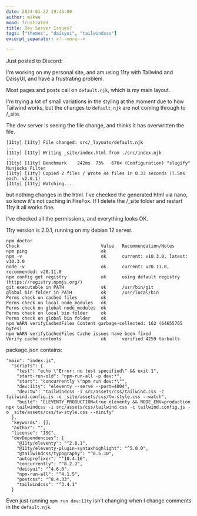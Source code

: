 ```yaml
---
date: 2024-01-22 19:45:00
author: mikee
mood: frustrated
title: Dev Server Issues?
tags: ["themes", "daisyui", "tailwindcss"]
excerpt_separator: <!--more-->

---
```

Just posted to Discord:

I'm working on my personal site, and am using 11ty with Tailwind and DaisyUI, and have a frustrating problem.

Most pages and posts call on `default.njk`, which is my main layout.

I'm trying a lot of small variations in the styling at the moment due to how Tailwind works, but the changes to `default.njk` are not coming through to /_site.

<!--more-->

The dev server is seeing the file change, and thinks it has overwritten the file.

```
[11ty] [11ty] File changed: src/_layouts/default.njk 
...
[11ty] [11ty] Writing _site/index.html from ./src/index.njk
...
[11ty] [11ty] Benchmark    242ms  73%   676× (Configuration) "slugify" Nunjucks Filter
[11ty] [11ty] Copied 2 files / Wrote 44 files in 0.33 seconds (7.5ms each, v2.0.1)
[11ty] [11ty] Watching...
```

but nothing changes in the html. I've checked the generated html via nano, so know it's not caching in FireFox. If I delete the /_site folder and restart 11ty it all works fine. 

I've checked all the permissions, and everything looks OK.

11ty version is 2.0.1, running on my debian 12 server.
```
npm doctor
Check                               Value   Recommendation/Notes
npm ping                            ok
npm -v                              ok      current: v10.3.0, latest: v10.3.0
node -v                             ok      current: v20.11.0, recommended: v20.11.0
npm config get registry             ok      using default registry (https://registry.npmjs.org/)
git executable in PATH              ok      /usr/bin/git
global bin folder in PATH           ok      /usr/local/bin
Perms check on cached files         ok
Perms check on local node_modules   ok
Perms check on global node_modules  ok
Perms check on local bin folder     ok
Perms check on global bin folder    ok
npm WARN verifyCachedFiles Content garbage-collected: 162 (64655765 bytes)
npm WARN verifyCachedFiles Cache issues have been fixed
Verify cache contents               ok      verified 4259 tarballs
```
package.json contains:

```
"main": "index.js",
  "scripts": {
    "test": "echo \"Error: no test specified\" && exit 1",
    "start-run-old": "npm-run-all -p dev:*",
    "start": "concurrently \"npm run dev:*\"",
    "dev:11ty": "eleventy --serve --port=4004",
    "dev:tw": "tailwindcss -i src/assets/css/tailwind.css -c tailwind.config.js -o _site/assets/css/tw-style.css --watch",
    "build": "ELEVENTY_PRODUCTION=true eleventy && NODE_ENV=production npx tailwindcss -i src/assets/css/tailwind.css -c tailwind.config.js -o _site/assets/css/tw-style.css --minify"
  },
  "keywords": [],
  "author": "",
  "license": "ISC",
  "devDependencies": {
    "@11ty/eleventy": "^2.0.1",
    "@11ty/eleventy-plugin-syntaxhighlight": "^5.0.0",
    "@tailwindcss/typography": "^0.5.10",
    "autoprefixer": "^10.4.16",
    "concurrently": "^8.2.2",
    "daisyui": "^4.6.0",
    "npm-run-all": "^4.1.5",
    "postcss": "^8.4.33",
    "tailwindcss": "^3.4.1"
  }

  ```

  Even just running `npm run dev:11ty` isn't changing when I change comments in the `default.njk`.